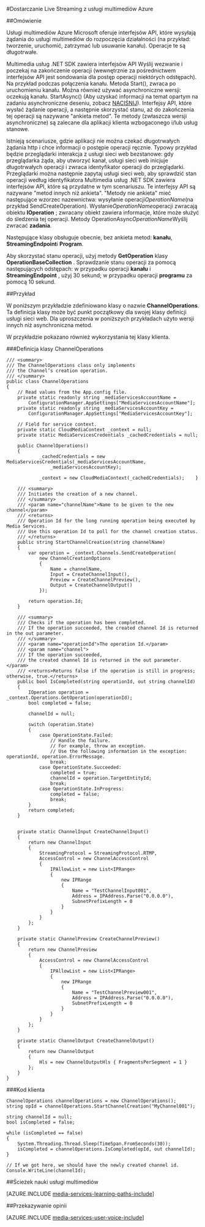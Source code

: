 <properties 
    pageTitle="Sondowanie długotrwałych operacji | Microsoft Azure" 
    description="W tym temacie przedstawiono sposób ankieta długotrwałych operacji." 
    services="media-services" 
    documentationCenter="" 
    authors="juliako" 
    manager="erikre" 
    editor=""/>

<tags 
    ms.service="media-services" 
    ms.workload="media" 
    ms.tgt_pltfrm="na" 
    ms.devlang="na" 
    ms.topic="article" 
    ms.date="09/26/2016" 
    ms.author="juliako"/>


#<a name="delivering-live-streaming-with-azure-media-services"></a>Dostarczanie Live Streaming z usługi multimediów Azure

##<a name="overview"></a>Omówienie

Usługi multimediów Azure Microsoft oferuje interfejsów API, które wysyłają żądania do usługi multimediów do rozpoczęcia działalności (na przykład: tworzenie, uruchomić, zatrzymać lub usuwanie kanału). Operacje te są długotrwałe.

Multimedia usług .NET SDK zawiera interfejsów API Wyślij wezwanie i poczekaj na zakończenie operacji (wewnętrznie za pośrednictwem interfejsów API jest sondowania dla postęp operacji niektórych odstępach). Na przykład podczas połączenia kanału. Metoda Start(), zwraca po uruchomieniu kanału. Można również używać asynchroniczne wersji: oczekują kanału. StartAsync() (Aby uzyskać informacji na temat opartym na zadaniu asynchroniczne deseniu, zobacz [NACIŚNIJ](https://msdn.microsoft.com/library/hh873175(v=vs.110).aspx)). Interfejsy API, które wysłać żądanie operacji, a następnie skorzystać stanu, aż do zakończenia tej operacji są nazywane "ankieta metod". Te metody (zwłaszcza wersji asynchroniczne) są zalecane dla aplikacji klienta wzbogaconego i/lub usług stanowe.

Istnieją scenariusze, gdzie aplikacji nie można czekać długotrwałych żądania http i chce informacji o postępie operacji ręcznie. Typowy przykład będzie przeglądarki interakcja z usługi sieci web bezstanowe: gdy przeglądarka żąda, aby utworzyć kanał, usługi sieci web inicjuje długotrwałych operacji i zwraca identyfikator operacji do przeglądarki. Przeglądarki można następnie zapytaj usługi sieci web, aby sprawdzić stan operacji według identyfikatora Multimedia usług .NET SDK zawiera interfejsów API, które są przydatne w tym scenariuszu. Te interfejsy API są nazywane "metod innych niż ankieta".
"Metody nie ankieta" mieć następujące wzorzec nazewnictwa: wysyłanie operacji*OperationName*(na przykład SendCreateOperation). Wysłanie*OperationName*operacji zwracają obiektu **IOperation** ; zwracany obiekt zawiera informacje, które może służyć do śledzenia tej operacji. Metody OperationAsync*OperationName*Wyślij zwracać **zadania<IOperation>**.

Następujące klasy obsługuje obecnie, bez ankieta metod: **kanału**, **StreamingEndpoint**i **Program**.

Aby skorzystać stanu operacji, użyj metody **GetOperation** klasy **OperationBaseCollection** . Sprawdzanie stanu operacji za pomocą następujących odstępach: w przypadku operacji **kanału** i **StreamingEndpoint** , użyj 30 sekund; w przypadku operacji **programu** za pomocą 10 sekund.


##<a name="example"></a>Przykład

W poniższym przykładzie zdefiniowano klasy o nazwie **ChannelOperations**. Ta definicja klasy może być punkt początkowy dla swojej klasy definicji usługi sieci web. Dla uproszczenia w poniższych przykładach użyto wersji innych niż asynchroniczna metod.

W przykładzie pokazano również wykorzystania tej klasy klienta.

###<a name="channeloperations-class-definition"></a>Definicja klasy ChannelOperations

    /// <summary> 
    /// The ChannelOperations class only implements 
    /// the Channel’s creation operation. 
    /// </summary> 
    public class ChannelOperations
    {
        // Read values from the App.config file.
        private static readonly string _mediaServicesAccountName =
            ConfigurationManager.AppSettings["MediaServicesAccountName"];
        private static readonly string _mediaServicesAccountKey =
            ConfigurationManager.AppSettings["MediaServicesAccountKey"];
    
        // Field for service context.
        private static CloudMediaContext _context = null;
        private static MediaServicesCredentials _cachedCredentials = null;
    
        public ChannelOperations()
        {
                _cachedCredentials = new MediaServicesCredentials(_mediaServicesAccountName,
                    _mediaServicesAccountKey);
    
                _context = new CloudMediaContext(_cachedCredentials);    }
    
        /// <summary>  
        /// Initiates the creation of a new channel.  
        /// </summary>  
        /// <param name="channelName">Name to be given to the new channel</param>  
        /// <returns>  
        /// Operation Id for the long running operation being executed by Media Services. 
        /// Use this operation Id to poll for the channel creation status. 
        /// </returns> 
        public string StartChannelCreation(string channelName)
        {
            var operation = _context.Channels.SendCreateOperation(
                new ChannelCreationOptions
                {
                    Name = channelName,
                    Input = CreateChannelInput(),
                    Preview = CreateChannelPreview(),
                    Output = CreateChannelOutput()
                });
    
            return operation.Id;
        }
    
        /// <summary> 
        /// Checks if the operation has been completed. 
        /// If the operation succeeded, the created channel Id is returned in the out parameter.
        /// </summary> 
        /// <param name="operationId">The operation Id.</param> 
        /// <param name="channel">
        /// If the operation succeeded, 
        /// the created channel Id is returned in the out parameter.</param>
        /// <returns>Returns false if the operation is still in progress; otherwise, true.</returns> 
        public bool IsCompleted(string operationId, out string channelId)
        {
            IOperation operation = _context.Operations.GetOperation(operationId);
            bool completed = false;
    
            channelId = null;
    
            switch (operation.State)
            {
                case OperationState.Failed:
                    // Handle the failure. 
                    // For example, throw an exception. 
                    // Use the following information in the exception: operationId, operation.ErrorMessage.
                    break;
                case OperationState.Succeeded:
                    completed = true;
                    channelId = operation.TargetEntityId;
                    break;
                case OperationState.InProgress:
                    completed = false;
                    break;
            }
            return completed;
        }
    
    
        private static ChannelInput CreateChannelInput()
        {
            return new ChannelInput
            {
                StreamingProtocol = StreamingProtocol.RTMP,
                AccessControl = new ChannelAccessControl
                {
                    IPAllowList = new List<IPRange>
                    {
                        new IPRange
                        {
                            Name = "TestChannelInput001",
                            Address = IPAddress.Parse("0.0.0.0"),
                            SubnetPrefixLength = 0
                        }
                    }
                }
            };
        }
    
        private static ChannelPreview CreateChannelPreview()
        {
            return new ChannelPreview
            {
                AccessControl = new ChannelAccessControl
                {
                    IPAllowList = new List<IPRange>
                    {
                        new IPRange
                        {
                            Name = "TestChannelPreview001",
                            Address = IPAddress.Parse("0.0.0.0"),
                            SubnetPrefixLength = 0
                        }
                    }
                }
            };
        }
    
        private static ChannelOutput CreateChannelOutput()
        {
            return new ChannelOutput
            {
                Hls = new ChannelOutputHls { FragmentsPerSegment = 1 }
            };
        }
    }

###<a name="the-client-code"></a>Kod klienta

    ChannelOperations channelOperations = new ChannelOperations();
    string opId = channelOperations.StartChannelCreation("MyChannel001");
    
    string channelId = null;
    bool isCompleted = false;
    
    while (isCompleted == false)
    {
        System.Threading.Thread.Sleep(TimeSpan.FromSeconds(30));
        isCompleted = channelOperations.IsCompleted(opId, out channelId);
    }
    
    // If we got here, we should have the newly created channel id.
    Console.WriteLine(channelId);
 


##<a name="media-services-learning-paths"></a>Ścieżek nauki usługi multimediów

[AZURE.INCLUDE [media-services-learning-paths-include](../../includes/media-services-learning-paths-include.md)]

##<a name="provide-feedback"></a>Przekazywanie opinii

[AZURE.INCLUDE [media-services-user-voice-include](../../includes/media-services-user-voice-include.md)]
